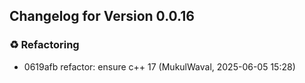 ## Changelog for Version 0.0.16

### ♻️ Refactoring
- 0619afb refactor: ensure c++ 17 (MukulWaval, 2025-06-05 15:28)
